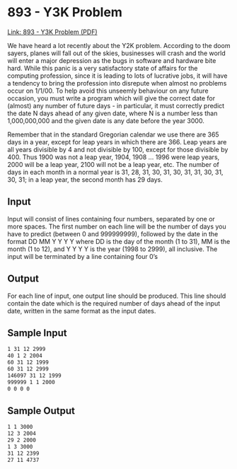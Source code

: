# 893 - Y3K Problem
[Link: 893 - Y3K Problem (PDF)](https://onlinejudge.org/external/8/893.pdf)

We have heard a lot recently about the Y2K problem. According to the doom sayers, planes will fall out of the skies, businesses will crash and the world will enter a major depression as the bugs in software and hardware bite hard. While this panic is a very satisfactory state of affairs for the computing profession, since it is leading to lots of lucrative jobs, it will have a tendency to bring the profession into disrepute when almost no problems occur on 1/1/00. To help avoid this unseemly behaviour on any future occasion, you must write a program which will give the correct date for (almost) any number of future days - in particular, it must correctly predict the date N days ahead of any given date, where N is a number less than 1,000,000,000 and the given date is any date before the year 3000. 

Remember that in the standard Gregorian calendar we use there are 365 days in a year, except for leap years in which there are 366. Leap years are all years divisible by 4 and not divisible by 100, except for those divisible by 400. Thus 1900 was not a leap year, 1904, 1908 ... 1996 were leap years, 2000 will be a leap year, 2100 will not be a leap year, etc. The number of days in each month in a normal year is 31, 28, 31, 30, 31, 30, 31, 31, 30, 31, 30, 31; in a leap year, the second month has 29 days.

## Input
Input will consist of lines containing four numbers, separated by one or more spaces. The first number on each line will be the number of days you have to predict (between 0 and 999999999), followed by the date in the format DD MM Y Y Y Y where DD is the day of the month (1 to 31), MM is the month (1 to 12), and Y Y Y Y is the year (1998 to 2999), all inclusive. The input will be terminated by a line containing four 0’s

## Output
For each line of input, one output line should be produced. This line should contain the date which is the required number of days ahead of the input date, written in the same format as the input dates.

## Sample Input
```bash
1 31 12 2999
40 1 2 2004
60 31 12 1999
60 31 12 2999
146097 31 12 1999
999999 1 1 2000
0 0 0 0
```

## Sample Output
```bash
1 1 3000
12 3 2004
29 2 2000
1 3 3000
31 12 2399
27 11 4737
```